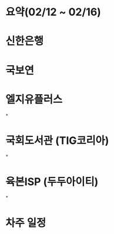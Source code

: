 # 요약(02/12 ~ 02/16)

# 신한은행

# 국보연

# 엘지유플러스
    * 

# 국회도서관 (TIG코리아)
    * 

# 육본ISP (두두아이티)
    * 


# 차주 일정